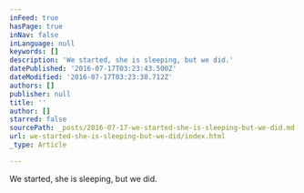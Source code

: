 ```yaml
---
inFeed: true
hasPage: true
inNav: false
inLanguage: null
keywords: []
description: 'We started, she is sleeping, but we did.'
datePublished: '2016-07-17T03:23:43.500Z'
dateModified: '2016-07-17T03:23:30.712Z'
authors: []
publisher: null
title: ''
author: []
starred: false
sourcePath: _posts/2016-07-17-we-started-she-is-sleeping-but-we-did.md
url: we-started-she-is-sleeping-but-we-did/index.html
_type: Article

---
```

We started, she is sleeping, but we did.